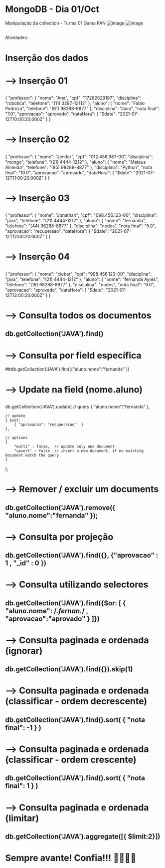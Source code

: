 # MongoDB - Dia 01/Oct
Manipulação da collection - Turma 01 Gama PAN
![image](https://user-images.githubusercontent.com/92064386/138007156-3ae6e393-a770-4bf7-85cb-9f9d390fb118.png)
![image](https://user-images.githubusercontent.com/92064386/138007193-47cac947-928e-4909-a299-0ae99b35eed9.png)


##
Atividades:

# Inserção dos dados

# --> Inserção 01
##
{
    "professor": {
        "nome": "Ana",
        "cpf": "17282829187",
        "disciplina": "robotica",
        "telefone": "(11) 3287-12112"
    },
    "aluno": {
        "nome": "Fabio Pedroza",
        "telefone": "(61) 98288-8877"
    },
    "disciplina": "Java",
    "nota final": "7.0",
    "aprovacao": "aprovado",
    "dataHora": {
        "$date": "2021-07-12T10:00:20.000Z"
    }
}

# --> Inserção 02
##
{
    "professor": {
        "nome": "Jenifer",
        "cpf": "012.456.987-00",
        "disciplina": "mongo",
        "telefone": "(21) 4444-1212"
    },
    "aluno": {
        "nome": "Mateus Almeida",
        "telefone": "(85) 98288-8877"
    },
    "disciplina": "Python",
    "nota final": "10.0",
    "aprovacao": "aprovado",
    "dataHora": {
        "$date": "2021-07-12T11:00:20.000Z"
    }
}

# --> Inserção 03
##
{
    "professor": {
        "nome": "Jonathan",
        "cpf": "098.456.123-00",
        "disciplina": "java",
        "telefone": "(21) 4444-1212"
    },
    "aluno": {
        "nome": "fernanda",
        "telefone": "(44) 98288-8877"
    },
    "disciplina": "nodes",
    "nota final": "5.0",
    "aprovacao": "recuperaao",
    "dataHora": {
        "$date": "2021-07-12T12:00:20.000Z"
    }
}

# --> Inserção 04
##
{
    "professor": {
        "nome": "cleber",
        "cpf": "998.456.123-00",
        "disciplina": "java",
        "telefone": "(21) 4444-1212"
    },
    "aluno": {
        "nome": "fernanda Ayres",
        "telefone": "(18) 98288-8877"
    },
    "disciplina": "nodes",
    "nota final": "9.0",
    "aprovacao": "aprovado",
    "dataHora": {
        "$date": "2021-07-12T12:00:20.000Z"
    }
}

# --> Consulta todos os documentos
## db.getCollection('JAVA').find()

# --> Consulta por field específica 
##db.getCollection('JAVA').find({"aluno.nome":"fernanda" })

# --> Update na field (nome.aluno)
##
db.getCollection('JAVA').update(
    // query 
    {
        "aluno.nome":"fernanda"
    },
    
    // update 
    { $set:
        { "aprovacao": "recuperacao"  }
    },
    
    // options 
    {
        "multi" : false,  // update only one document 
        "upsert" : false  // insert a new document, if no existing document match the query 
    }
);

# --> Remover / excluir um documents
## db.getCollection('JAVA').remove({ "aluno.nome":"fernanda" });


# --> Consulta por projeção
## db.getCollection('JAVA').find({}, {"aprovacao" : 1 , "_id" : 0 })

# --> Consulta utilizando selectores
## db.getCollection('JAVA').find({$or: [ { "aluno.nome": /.*fernan.*/ , "aprovacao":"aprovado" } ]})

# --> Consulta paginada e ordenada (ignorar)
## db.getCollection('JAVA').find({}).skip(1)

# --> Consulta paginada e ordenada (classificar - ordem decrescente)
## db.getCollection('JAVA').find().sort( { "nota final": -1 } )

# --> Consulta paginada e ordenada (classificar - ordem crescente)
## db.getCollection('JAVA').find().sort( { "nota final": 1 } )

# --> Consulta paginada e ordenada (limitar)
## db.getCollection('JAVA').aggregate([{ $limit:2}])

# Sempre avante! Confia!!! 🚀🚀🚀🚀
